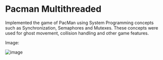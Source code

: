 # Pacman Multithreaded
Implemented the game of PacMan using System Programming concepts such as Synchronization, Semaphores and Mutexes. These concepts were used for ghost movement, collision handling and other game features.

Image:

![image](https://github.com/user-attachments/assets/fa372f12-ae12-4059-8bce-913e66065ba2)
